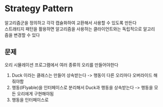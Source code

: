 # Strategy Pattern
알고리즘군을 정의하고 각각 캡슐화하여 교환해서 사용할 수 있도록 만든다  
스트래티지 패턴을 활용하면 알고리즘을 사용하는 클라이언트와는 독립적으로 알고리즘을 변경할 수 있다

## 문제
오리 시뮬레이션 프로그램에서 여러 종류의 오리를 만들어야한다  
1. Duck 이라는 클래스는 만들어 상속받는다 -> 행동이 다른 오리마다 오버라이드 해줘야함
2. 행동(IFlyable)을 인터페이스로 분리해서 Duck과 행동을 상속받는다 -> 행동을 모든 오리에게 구현해야됨
3. 행동을 인터페이스로 
